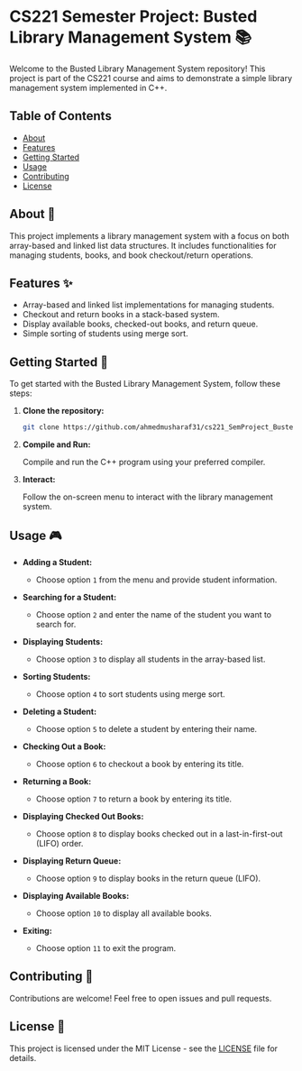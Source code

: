 # CS221 Semester Project: Busted Library Management System 📚

Welcome to the Busted Library Management System repository! This project is part of the CS221 course and aims to demonstrate a simple library management system implemented in C++.

## Table of Contents
- [About](#about)
- [Features](#features)
- [Getting Started](#getting-started)
- [Usage](#usage)
- [Contributing](#contributing)
- [License](#license)

## About 📘

This project implements a library management system with a focus on both array-based and linked list data structures. It includes functionalities for managing students, books, and book checkout/return operations.

## Features ✨

- Array-based and linked list implementations for managing students.
- Checkout and return books in a stack-based system.
- Display available books, checked-out books, and return queue.
- Simple sorting of students using merge sort.

## Getting Started 🚀

To get started with the Busted Library Management System, follow these steps:

1. **Clone the repository:**

    ```bash
    git clone https://github.com/ahmedmusharaf31/cs221_SemProject_Busted.git
    ```

2. **Compile and Run:**

    Compile and run the C++ program using your preferred compiler.

3. **Interact:**

    Follow the on-screen menu to interact with the library management system.

## Usage 🎮

- **Adding a Student:**
    - Choose option `1` from the menu and provide student information.

- **Searching for a Student:**
    - Choose option `2` and enter the name of the student you want to search for.

- **Displaying Students:**
    - Choose option `3` to display all students in the array-based list.

- **Sorting Students:**
    - Choose option `4` to sort students using merge sort.

- **Deleting a Student:**
    - Choose option `5` to delete a student by entering their name.

- **Checking Out a Book:**
    - Choose option `6` to checkout a book by entering its title.

- **Returning a Book:**
    - Choose option `7` to return a book by entering its title.

- **Displaying Checked Out Books:**
    - Choose option `8` to display books checked out in a last-in-first-out (LIFO) order.

- **Displaying Return Queue:**
    - Choose option `9` to display books in the return queue (LIFO).

- **Displaying Available Books:**
    - Choose option `10` to display all available books.

- **Exiting:**
    - Choose option `11` to exit the program.

## Contributing 🤝

Contributions are welcome! Feel free to open issues and pull requests.

## License 📝

This project is licensed under the MIT License - see the [LICENSE](LICENSE) file for details.
